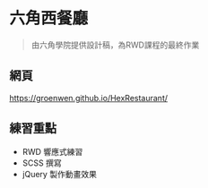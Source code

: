 # 六角西餐廳
>由六角學院提供設計稿，為RWD課程的最終作業

## 網頁
https://groenwen.github.io/HexRestaurant/
 
## 練習重點
* RWD 響應式練習
* SCSS 撰寫
* jQuery 製作動畫效果
